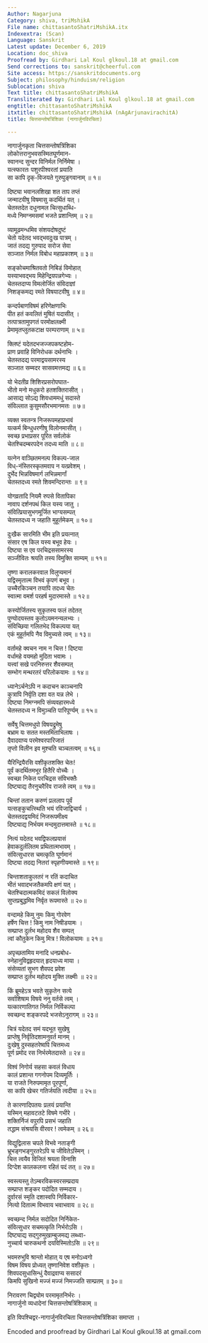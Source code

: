 ```yaml
---
Author: Nagarjuna
Category: shiva, triMshikA
File name: chittasantoShatriMshikA.itx
Indexextra: (Scan)
Language: Sanskrit
Latest update: December 6, 2019
Location: doc_shiva
Proofread by: Girdhari Lal Koul glkoul.18 at gmail.com
Send corrections to: sanskrit@cheerful.com
Site access: https://sanskritdocuments.org
Subject: philosophy/hinduism/religion
Sublocation: shiva
Text title: chittasantoShatriMshikA
Transliterated by: Girdhari Lal Koul glkoul.18 at gmail.com
engtitle: chittasantoShatriMshikA
itxtitle: chittasantoShatriMshikA (nAgArjunavirachitA)
title: चित्तसन्तोषत्रिंशिका (नागार्जुनविरचिता)

---
```

  
 नागार्जुनकृता चित्तसन्तोषत्रिंशिका   
लोकोत्तरानुभवसस्मितघूर्णमान-  
     स्वानन्द सुन्दर विनिर्मल निर्निमेषा ।  
यत्स्फारतः पशुरपीश्वरतां प्रयाति  
     सा कापि दृक्-विजयते गुरुपुङ्गवानाम् ॥ १॥  
  
दिष्ट्या भवानलशिखा शत ताप तप्तं  
     जन्माटवीषु विषमासु कदर्थितं यत् ।  
चेतस्तदेत दधुनामल चित्सुधाब्धि-  
     मध्ये निमग्नमसमां भजते प्रशान्तिम् ॥ २॥  
  
व्यामूढमन्धमिव संशयदोषदुष्टं  
     चेतो यदेतद भवद्भवदुःख पात्रम् ।  
जातं तदद्य गुरुपाद सरोज सेवा  
     सञ्जात निर्मल विबोध महाप्रकाशम् ॥ ३॥  
  
सङ्कोचमाश्रितवतो निबिडं विमोहात्  
     यस्याभवद्भय मिहेन्द्रियपन्नगेभ्यः ।  
चेतस्तदाप्य विमलोर्जित संविदाज्ञां  
     निशङ्कमद्य रमते विषयाटवीषु ॥ ४॥  
  
कन्दर्पबाणविषमं हरिणेक्षणाभिः  
     पीत हतं कवलितं मुषितं यदासीत् ।  
तत्पात्रतामुपगतं परमोक्षलक्ष्मी  
     प्रेमामृतप्लुतकटाक्ष परम्पराणाम् ॥ ५॥  
  
क्लिष्टं यदेतदभजज्जपकष्टहोम-  
     प्राण प्रवाहि विनिरोधक दर्थनाभिः ।  
चेतस्तदद्य परमाद्वयसामरस्य  
     सञ्जात सम्मदर सासवमत्तमद्य ॥ ६॥  
  
यो भेदतीव्र शिशिरप्रसरोपघात-  
     भीतो मनो मधुकरो हतशक्तिरासीत् ।  
आसाद्य सोऽद्य शिवधाममधुं सदास्ते  
     संविल्लात कुसुमसौरभमानमत्तः ॥ ७॥  
  
व्यक्त स्वतन्त्र निजरूपमहाप्रभावं  
     यत्कर्म बिन्धुधरणीषु विलोनमासीत् ।  
स्वच्छ प्रभाप्रसर पूरित सर्वलोकं  
     चेतश्चिदम्बरपदेन तदध्य माति ॥ ८॥  
  
यत्नेन वाञ्छितमनल्प विकल्प-जाल  
     विध्-नंस्तिरस्कृतमवाप न यत्प्रवेशम् ।  
दुर्भेद भिन्नविषमार्ग लभिन्नमार्गां  
     चेतस्तदध्य रमते शिवमन्दिरान्तः ॥ ९॥  
  
योगव्रतादि नियमै रुपसे वितापिका  
     नावाप दर्शनपथं किल यस्य जातु ।  
संवित्प्रियासुभगमूर्जित भाग्यसम्पत्  
     चेतस्तदध्य न जहाति मुहूर्तमेकम् ॥ १०॥  
  
दुःखैक सारमिति भीम इति प्रयत्नात्  
     संसार एष किल यस्य बभूव हेयः ।  
दिष्ट्या स एव परचिद्रससामरस्य  
     सञ्जीवितः श्रयति तस्य विमुक्ति साम्यम् ॥ ११॥  
  
तृष्णा करालकरवाल विलुप्यमानं  
     यद्विस्मृतात्म विभवं कृपणं बभूव ।  
उच्चैरकिञ्चन तयापि तदध्य चेतः  
     स्वात्मा वमर्श परहर्ष मुदारमास्ते ॥ १२॥  
  
कस्योर्जितस्य सुकृतस्य फलं तदेतत्  
     पुण्योदयस्तव कुतोऽयमनन्यलभ्यः ।  
संविच्छिया गलितभेद विकल्पया यत्  
     एकं मुहूर्तमपि नैव विमुच्यसे त्वम् ॥ १३॥  
  
वर्तामहे क्वचन नाम न चित्त ! दिष्टया  
     वर्धामहे वयमहो मुदिता भवामः ।  
यत्त्वां सखे परनिरुत्तर शैवसम्पत्  
     सम्भोग मन्थरतरं परिलोकयामः ॥ १४॥  
  
ध्यानेऽर्चनेऽपि न कदाचन काञ्चनापि  
     कुत्रापि निर्वृति दशा वत यन्न लेभे ।  
दिष्ट्या निमग्नमपि संव्यवहारमध्ये  
     चेतस्तदध्य न विमुञ्चति पारिपूर्ण्यम् ॥ १५॥  
  
सर्वेषु चित्तमधुपो विषयद्रुमेषु  
     बभ्राम यः सतत मस्तमिताभिलाषः ।  
दैवादवाप्य परमेश्वरपारिजातं  
     तृप्तो विलीन इव मुश्चति चञ्चलत्वम् ॥ १६॥  
  
यैरिन्द्रियैरसि वशीकृतशक्ति चेतः!  
     पूर्वं कदर्थितमभूर हितैरि वोच्चैः ।  
स्वच्छा निकेत परचिद्रस संविभक्तैः  
     दिष्ट्याद्य तैरनुचरैरिव राजसे त्वम् ॥ १७॥  
  
चिन्तां ततान करुणं प्रललाप पूर्वं  
     यत्सङ्कुचत्स्थिति भयं रविजाद्विचार्य ।  
चेतस्तदद्वयमिदं निजरूपमीक्ष्य  
     दिष्ट्याद्य निर्भयम मन्दमुदात्तमास्ते ॥ १८॥  
  
नित्यं यदेतद भवद्विफलप्रयासं  
     हेवाकदुर्ललितम प्रथितात्मभावम् ।  
संवित्सुधारस चमत्कृति घूर्णमानं  
     दिष्ट्या तदद्य नितरां स्पृहणीयमास्ते ॥ १९॥  
  
चिन्ताशताकुलतरं न रतिं कदाचित  
     भीतं भवादभजतैकमपि क्षणं यत् ।  
चेतश्चिदात्मकमिदं सकलं विलोक्य  
     सुप्तप्रबुद्धमिव निर्वृत रूपमास्ते ॥ २०॥  
  
वन्दामहे किमु नुमः किमु गोरवेण  
     हर्षेण चित्त ! किमु नाम निषीडयामः ।  
सम्प्राप्त दुर्लभ महोदय शैव सम्पत्  
     त्वां कौतुकेन किमु मित्र ! विलोकयामः ॥ २१॥  
  
अपृच्छतामिय मनादि धनप्रबोध-  
     स्नेहानुविद्वहृदयात् हृदयाध्य माया ।  
संसेव्यतां सुभग शैवपद प्रवेश  
     सम्प्राप्त दुर्लभ महोदय मुक्ति लक्ष्मीः ॥ २२॥  
  
किं ब्रूमहेऽत्र भवते सुकृतेन सत्ये  
     सर्वाशिषाम विषये ननु वर्तसे त्वम् ।  
यत्कारणातिगत निर्मल निर्विकल्पा  
     स्वच्छन्द शङ्करपदे भजसेऽनुरागम् ॥ २३॥  
  
चित्रं यदेतद समं यदभूत सुखेषु  
     प्राप्तेषु निर्वृतिदशामनुवर्त मानम् ।  
दुःखेषु दुस्सहतरेष्वपि चित्तमध्य  
     पूर्ण प्रमोद रस निर्भरमेतदास्ते ॥ २४॥  
  
विश्वं निगोर्य सहसा कवलं विधाय  
     कालं प्रशान्त गगनोपम दिव्यमूर्तिः ।  
या राजते निरुपमामृत पूरपूर्णा,  
     सा कापि खेचर गतिर्जयति त्वदीया ॥ २५॥  
  
ते कारणादिपतयः प्रलयं प्रयान्ति  
     यस्मिन् महावटतटे विषमे गभीरे ।  
शक्तिर्निजं वपुरपि प्रसभं जहाति  
     तद्धाम संश्रयसि वीरवर ! त्वमेकम् ॥ २६॥  
  
विद्युद्विलास चपले विभवे नताङ्गी  
     भ्रूभङ्गभङ्गुरतरेऽपि च जीवितेऽस्मिन् ।  
चित्त त्वयैव विजितं श्रयता विनाशि  
     दिग्देश कालकलना रहितं पदं तत् ॥ २७॥  
  
स्वस्त्यस्तु तेऽम्बरविकस्वरसम्प्रदाय  
     सम्प्राप्त शङ्कर पदोदित सम्मदाय ।  
दुर्वारसं स्मृति दशास्वपि निर्विकार-  
     नित्यो दितात्म विभवाय भवाभवाय ॥ २८॥  
  
स्वच्छन्द निर्मल सदोदित निर्निकेत-  
     संवित्सुधार सचमत्कृति निर्भरोऽसि ।  
दिष्ट्याद्य सद्गुरुमुखाम्बुजमद्य लब्ध्वा-  
     नुच्चार्य चारुकथनो दयविस्मितोऽसि ॥ २९॥  
  
भवमरुभुवि श्रान्तो मोहात् य एष मनोऽध्वगो  
     विषम विषय प्रोध्यत् तृष्णानिवेश वशीकृतः ।  
शिवपदसुधासिन्धुं दैवाद्रवाप्य ससादरं  
     किमपि सुखिनो मज्जं मज्जं निमज्जति साम्प्रतम् ॥ ३०॥  
  
निरावरण चिद्व्योम परमामृतनिर्भरः ।  
नागार्जुनो व्यधादेनां चित्तसन्तोषत्रिंशिकाम् ॥  
  
इति विपश्चिद्वर-नागार्जुनविरचिता चित्तसन्तोषत्रिंशिका समाप्ता ।  
  
  
Encoded and proofread by Girdhari Lal Koul glkoul.18 at gmail.com  
  
  
